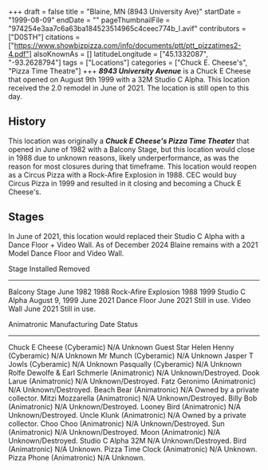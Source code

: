 +++
draft = false
title = "Blaine, MN (8943 University Ave)"
startDate = "1999-08-09"
endDate = ""
pageThumbnailFile = "974254e3aa7c6a63ba184523514965c4ceec774b_l.avif"
contributors = ["D0STH"]
citations = ["https://www.showbizpizza.com/info/documents/ptt/ptt_pizzatimes2-4.pdf"]
alsoKnownAs = []
latitudeLongitude = ["45.1332087", "-93.2628794"]
tags = ["Locations"]
categories = ["Chuck E. Cheese's", "Pizza Time Theatre"]
+++
***8943 University Avenue*** is a Chuck E Cheese that opened on August 9th 1999 with a 32M Studio C Alpha. This
location received the 2.0 remodel in June of 2021. The location is still open to this day.

## History

This location was originally a ***Chuck E Cheese's Pizza Time Theater*** that opened in June of 1982 with a
Balcony Stage, but this location would close in 1988 due to unknown reasons, likely underperformance, as was the reason for most closures during that timeframe. This location would reopen as a Circus
Pizza with a Rock-Afire Explosion in 1988. CEC would buy Circus Pizza in 1999 and resulted in it closing and becoming a
Chuck E Cheese's.

## Stages

In June of 2021, this location would replaced their Studio C Alpha with a Dance Floor + Video Wall. As of December 2024
Blaine remains with a 2021 Model Dance Floor and Video Wall.

  Stage                  Installed        Removed
  ---------------------- ---------------- ---------------
  Balcony Stage          June 1982        1988
  Rock-Afire Explosion   1988             1999
  Studio C Alpha         August 9, 1999   June 2021
  Dance Floor            June 2021        Still in use.
  Video Wall             June 2021        Still in use.

  Animatronic                                   Manufacturing Date   Status
  --------------------------------------------- -------------------- -------------------------------
  Chuck E Cheese (Cyberamic)                    N/A                  Unknown
  Guest Star Helen Henny (Cyberamic)            N/A                  Unknown
  Mr Munch (Cyberamic)                          N/A                  Unknown
  Jasper T Jowls (Cyberamic)                    N/A                  Unknown
  Pasqually (Cyberamic)                         N/A                  Unknown
  Rolfe Dewolfe & Earl Schmerle (Animatronic)   N/A                  Unknown/Destroyed.
  Dook Larue (Animatronic)                      N/A                  Unknown/Destroyed.
  Fatz Geronimo (Animatronic)                   N/A                  Unknown/Destroyed.
  Beach Bear (Animatronic)                      N/A                  Owned by a private collector.
  Mitzi Mozzarella (Animatronic)                N/A                  Unknown/Destroyed.
  Billy Bob (Animatronic)                       N/A                  Unknown/Destroyed.
  Looney Bird (Animatronic)                     N/A                  Unknown/Destroyed.
  Uncle Klunk (Animatronic)                     N/A                  Owned by a private collector.
  Choo Choo (Animatronic)                       N/A                  Unknown/Destroyed.
  Sun (Animatronic)                             N/A                  Unknown/Destroyed.
  Moon (Animatronic)                            N/A                  Unknown/Destroyed.
  Studio C Alpha 32M                            N/A                  Unknown/Destroyed.
  Bird (Animatronic)                            N/A                  Unknown.
  Pizza Time Clock (Animatronic)                N/A                  Unknown.
  Pizza Phone (Animatronic)                     N/A                  Unknown.
